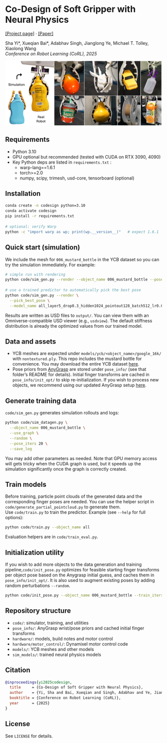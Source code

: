 # Co-Design of Soft Gripper with Neural Physics
[[Project page]](https://yswhynot.github.io/codesign-soft/) · [[Paper]](https://arxiv.org/abs/2505.20404)

Sha Yi*, Xueqian Bai*, Adabhav Singh, Jianglong Ye, Michael T. Tolley, Xiaolong Wang   
*Conference on Robot Learning (CoRL), 2025*

![](imgs/teaser.jpg)

## Requirements
- Python 3.10
- GPU optional but recommended (tested with CUDA on RTX 3090, 4090)
- Key Python deps are listed in `requirements.txt` :
  - warp-lang==1.6.1
  - torch>=2.0
  - numpy, scipy, trimesh, usd-core, tensorboard (optional)

## Installation
```bash
conda create -n codesign python=3.10 
conda activate codesign
pip install -r requirements.txt

# optional: verify Warp
python -c "import warp as wp; print(wp.__version__)"   # expect 1.6.1
```

## Quick start (simulation)
We include the mesh for `006_mustard_bottle` in the YCB dataset so you can try the simulation immediately. For example:
```bash
# simple run with rendering
python code/sim_gen.py --render --object_name 006_mustard_bottle --pose_id 5

# use a trained predictor to automatically pick the best pose
python code/sim_gen.py --render \
  --pick_best_pose \
  --model_name all_layer5_drop0.3_hidden1024_pointout128_batch512_lr0.001_weight0.001_seed42_l1_model
```
Results are written as USD files to `output/`. You can view them with an Omniverse-compatible USD viewer (e.g., `usdview`). The default stiffness distribution is already the optimized values from our trained model.

## Data and assets
- YCB meshes are expected under `models/ycb/<object_name>/google_16k/` with `nontextured.ply`. This repo includes the mustard bottle for convenience. You may download the entire YCB dataset [here](https://www.ycbbenchmarks.com/).
- Pose priors from [AnyGrasp](https://github.com/graspnet/anygrasp_sdk) are stored under `pose_info/` (see that folder’s README for details). Initial finger transforms are cached in `pose_info/init_opt/` to skip re-initialization. If you wish to process new objects, we recommend using our updated AnyGrasp setup [here](https://github.com/Hakuna25/anygrasp_sdk).

## Generate training data
`code/sim_gen.py` generates simulation rollouts and logs:
```bash
python code/sim_datagen.py \
  --object_name 006_mustard_bottle \
  --use_graph \
  --random \
  --pose_iters 20 \
  --save_log
```
You may add other parameters as needed. Note that GPU memory access will gets tricky when the CUDA graph is used, but it speeds up the simulation significantly once the graph is correctly created.

## Train models
Before training, particle point clouds of the generated data and the corresponding finger poses are needed. You can use the helper script in `code/generate_partial_pointcloud.py` to generate them.  
Use `code/train.py` to train the predictor. Example (see `--help` for full options):
```bash
python code/train.py --object_name all
```
Evaluation helpers are in `code/train_eval.py`.

## Initialization utility
If you wish to add more objects to the data generation and training pipeline,`code/init_pose.py` optimizes for feasible starting finger transforms per object pose based on the Anygrasp initial guess, and caches them in `pose_info/init_opt/`. It is also used to augment existing poses by adding random perturbations `--random`.
```bash
python code/init_pose.py --object_name 006_mustard_bottle --train_iters 15000
```

## Repository structure
- `code/`: simulator, training, and utilities
- `pose_info/`: AnyGrasp wrist/pose priors and cached initial finger transforms
- `hardware/`: models, build notes and motor control
- `hardware/motor_control/`: Dynamixel motor control code
- `models/`: YCB meshes and other models
- `sim_models/`: trained neural physics models

## Citation
```bibtex
@inproceedings{yi2025codesign,
  title     = {Co-Design of Soft Gripper with Neural Physics},
  author    = {Yi, Sha and Bai, Xueqian and Singh, Adabhav and Ye, Jianglong and Tolley, Michael T and Wang, Xiaolong},
  booktitle = {Conference on Robot Learning (CoRL)},
  year      = {2025}
}
```

## License
See `LICENSE` for details.
